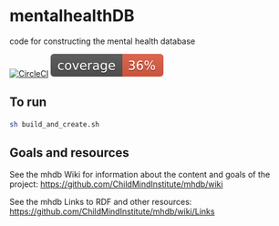 # mentalhealthDB
code for constructing the mental health database

[![CircleCI](https://circleci.com/gh/ChildMindInstitute/mhdb-tables2turtles/tree/master.svg?style=svg)](https://circleci.com/gh/ChildMindInstitute/mhdb-tables2turtles/tree/master) ![Python coverage](.circleci/coverage.svg)

## To run

```sh
sh build_and_create.sh
```

## Goals and resources

See the mhdb Wiki for information about the content and goals of the project:
https://github.com/ChildMindInstitute/mhdb/wiki

See the mhdb Links to RDF and other resources:
https://github.com/ChildMindInstitute/mhdb/wiki/Links
